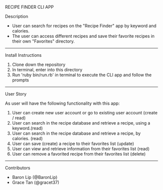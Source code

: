 RECIPE FINDER CLI APP

Description
- User can search for recipes on the "Recipe Finder" app by keyword and calories. 
- The user can access different recipes and save their favorite recipes in their own "Favorites" directory. 

--------------

Install Instructions

1. Clone down the repository
2. In terminal, enter into this directory 
3. Run 'ruby bin/run.rb' in terminal to execute the CLI app and follow the prompts

--------------

User Story

As user will have the following functionality with this app:
1. User can create new user account or go to existing user account (create / read)
2. User can search in the recipe database and retrieve a recipe, using a keyword.(read)
3. User can search in the recipe database and retrieve a recipe, by calories. (read)
4. User can save (create) a recipe to their favorites list (update)
5. User can view and retrieve information from their favorites list (read)
6. User can remove a favorited recipe from their favorites list (delete)


--------------
Contributors

- Baron Lip (@BaronLip)
- Grace Tan (@gracet37)
